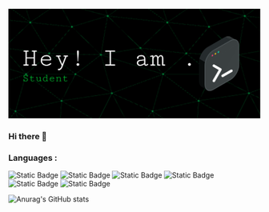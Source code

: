 
![Header](./Ryan.png)
### Hi there 👋

<!--
**RyanLru/RyanLru** is a ✨ _special_ ✨ repository because its `README.md` (this file) appears on your GitHub profile.

Here are some ideas to get you started:

- 🔭 I’m currently working on ...
- 🌱 I’m currently learning ...
- 👯 I’m looking to collaborate on ...
- 🤔 I’m looking for help with ...
- 💬 Ask me about ...
- 📫 How to reach me: ...
- 😄 Pronouns: ...
- ⚡ Fun fact: ...
-->

### Languages : 
![Static Badge](https://img.shields.io/badge/Python-Python?style=plastic&logo=python&color=34E140)   ![Static Badge](https://img.shields.io/badge/C-C?style=plastic&logo=c&color=CF34E1)  ![Static Badge](https://img.shields.io/badge/C%2B%2B-C?style=plastic&logo=c%2B%2B&color=CF34E1)  ![Static Badge](https://img.shields.io/badge/JavaScript-C?style=plastic&logo=javascript&color=F0F018)  ![Static Badge](https://img.shields.io/badge/Html-C?style=plastcic&logo=html5&color=F0A118)  ![Static Badge](https://img.shields.io/badge/CSS-C?style=plastcic&logo=css3&color=18E2F0)








![Anurag's GitHub stats](https://github-readme-stats.vercel.app/api?username=RyanLru&show_icons=true&theme=radical)
